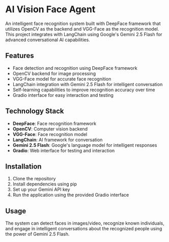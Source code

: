 # AI Vision Face Agent

An intelligent face recognition system built with DeepFace framework that utilizes OpenCV as the backend and VGG-Face as the recognition model. This project integrates with LangChain using Google's Gemini 2.5 Flash for advanced conversational AI capabilities.

## Features

- Face detection and recognition using DeepFace framework
- OpenCV backend for image processing
- VGG-Face model for accurate face recognition
- LangChain integration with Gemini 2.5 Flash for intelligent conversation
- Self-learning capabilities to improve recognition accuracy over time
- Gradio interface for easy interaction and testing

## Technology Stack

- **DeepFace**: Face recognition framework
- **OpenCV**: Computer vision backend
- **VGG-Face**: Face recognition model
- **LangChain**: AI framework for conversation
- **Gemini 2.5 Flash**: Google's language model for intelligent responses
- **Gradio**: Web interface for testing and interaction

## Installation

1. Clone the repository
2. Install dependencies using pip
3. Set up your Gemini API key
4. Run the application using the provided Gradio interface

## Usage

The system can detect faces in images/video, recognize known individuals, and engage in intelligent conversations about the recognized people using the power of Gemini 2.5 Flash.